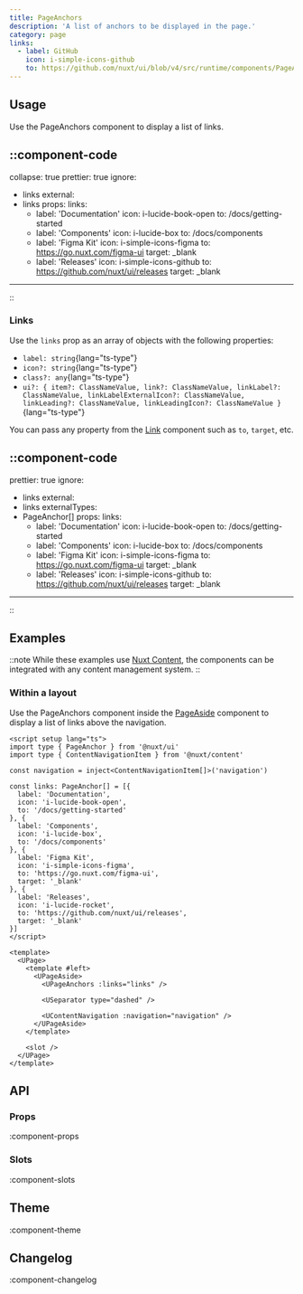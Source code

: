 ```yaml
---
title: PageAnchors
description: 'A list of anchors to be displayed in the page.'
category: page
links:
  - label: GitHub
    icon: i-simple-icons-github
    to: https://github.com/nuxt/ui/blob/v4/src/runtime/components/PageAnchors.vue
---
```


## Usage

Use the PageAnchors component to display a list of links.

::component-code
---
collapse: true
prettier: true
ignore:
  - links
external:
  - links
props:
  links:
    - label: 'Documentation'
      icon: i-lucide-book-open
      to: /docs/getting-started
    - label: 'Components'
      icon: i-lucide-box
      to: /docs/components
    - label: 'Figma Kit'
      icon: i-simple-icons-figma
      to: https://go.nuxt.com/figma-ui
      target: _blank
    - label: 'Releases'
      icon: i-simple-icons-github
      to: https://github.com/nuxt/ui/releases
      target: _blank
---
::

### Links

Use the `links` prop as an array of objects with the following properties:

- `label: string`{lang="ts-type"}
- `icon?: string`{lang="ts-type"}
- `class?: any`{lang="ts-type"}
- `ui?: { item?: ClassNameValue, link?: ClassNameValue, linkLabel?: ClassNameValue, linkLabelExternalIcon?: ClassNameValue, linkLeading?: ClassNameValue, linkLeadingIcon?: ClassNameValue }`{lang="ts-type"}

You can pass any property from the [Link](/docs/components/link#props) component such as `to`, `target`, etc.

::component-code
---
prettier: true
ignore:
  - links
external:
  - links
externalTypes:
  - PageAnchor[]
props:
  links:
    - label: 'Documentation'
      icon: i-lucide-book-open
      to: /docs/getting-started
    - label: 'Components'
      icon: i-lucide-box
      to: /docs/components
    - label: 'Figma Kit'
      icon: i-simple-icons-figma
      to: https://go.nuxt.com/figma-ui
      target: _blank
    - label: 'Releases'
      icon: i-simple-icons-github
      to: https://github.com/nuxt/ui/releases
      target: _blank
---
::

## Examples

::note
While these examples use [Nuxt Content](https://content.nuxt.com), the components can be integrated with any content management system.
::

### Within a layout

Use the PageAnchors component inside the [PageAside](/docs/components/page-aside) component to display a list of links above the navigation.

```vue [layouts/docs.vue]{35}
<script setup lang="ts">
import type { PageAnchor } from '@nuxt/ui'
import type { ContentNavigationItem } from '@nuxt/content'

const navigation = inject<ContentNavigationItem[]>('navigation')

const links: PageAnchor[] = [{
  label: 'Documentation',
  icon: 'i-lucide-book-open',
  to: '/docs/getting-started'
}, {
  label: 'Components',
  icon: 'i-lucide-box',
  to: '/docs/components'
}, {
  label: 'Figma Kit',
  icon: 'i-simple-icons-figma',
  to: 'https://go.nuxt.com/figma-ui',
  target: '_blank'
}, {
  label: 'Releases',
  icon: 'i-lucide-rocket',
  to: 'https://github.com/nuxt/ui/releases',
  target: '_blank'
}]
</script>

<template>
  <UPage>
    <template #left>
      <UPageAside>
        <UPageAnchors :links="links" />

        <USeparator type="dashed" />

        <UContentNavigation :navigation="navigation" />
      </UPageAside>
    </template>

    <slot />
  </UPage>
</template>
```

## API

### Props

:component-props

### Slots

:component-slots

## Theme

:component-theme

## Changelog

:component-changelog
